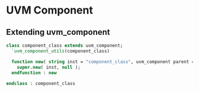 # UVM Component

## Extending uvm_component

```sv
class component_class extends uvm_component;
  `uvm_component_utils(component_class)

  function new( string inst = "component_class", uvm_component parent = null );
    super.new( inst, null );
  endfunction : new
  
endclass : component_class

```
